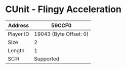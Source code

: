 
#  CUnit - Flingy Acceleration
Address   | 59CCF0
----------|-------------
Player ID | 19043 (Byte Offset: 0)
Size 	  | 2
Length 	  | 1
SC:R      | Supported


